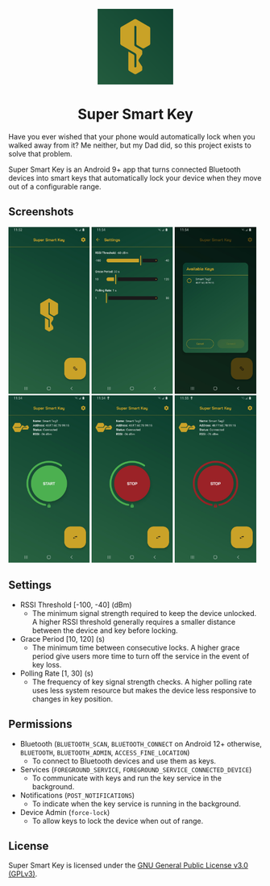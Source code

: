
<p align="center"><img src="app/src/main/ic_launcher-playstore.png" width="150"></p>
<h1 align="center"><b>Super Smart Key</b></h1>

Have you ever wished that your phone would automatically lock when you walked away from it?
Me neither, but my Dad did, so this project exists to solve that problem.

Super Smart Key is an Android 9+ app that turns connected Bluetooth devices into smart keys that
automatically lock your device when they move out of a configurable range.

## Screenshots

<img src="screenshots/home.jpg" width=32%/> <img src="screenshots/settings.jpg" width=32%/> <img src="screenshots/available_keys.jpg" width=32%/>
<img src="screenshots/key_connected.jpg" width=32%/> <img src="screenshots/service_running.jpg" width=32%/> <img src="screenshots/key_out_of_range.jpg" width=32%/>

## Settings
- RSSI Threshold [-100, -40] (dBm)
    - The minimum signal strength required to keep the device unlocked. A higher RSSI threshold generally requires a smaller distance between the device and key before locking.
- Grace Period [10, 120] (s)
    - The minimum time between consecutive locks. A higher grace period give users more time to turn off the service in the event of key loss.
- Polling Rate [1, 30] (s)
    - The frequency of key signal strength checks. A higher polling rate uses less system resource but makes the device less responsive to changes in key position.

## Permissions

- Bluetooth (`BLUETOOTH_SCAN`, `BLUETOOTH_CONNECT` on Android 12+ otherwise, `BLUETOOTH`, `BLUETOOTH_ADMIN`, `ACCESS_FINE_LOCATION`)
    - To connect to Bluetooth devices and use them as keys.
- Services (`FOREGROUND_SERVICE`, `FOREGROUND_SERVICE_CONNECTED_DEVICE`)
    - To communicate with keys and run the key service in the background.
- Notifications (`POST_NOTIFICATIONS`)
    - To indicate when the key service is running in the background.
- Device Admin (`force-lock`)
    - To allow keys to lock the device when out of range.

## License

Super Smart Key is licensed under the [GNU General Public License v3.0 (GPLv3)](LICENSE).
